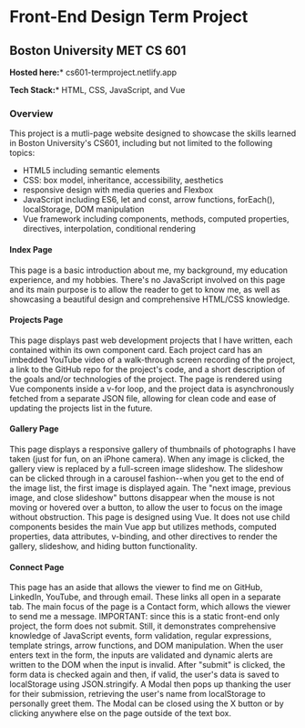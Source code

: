 # Front-End Design Term Project
## Boston University MET CS 601

**Hosted here:*** cs601-termproject.netlify.app

**Tech Stack:*** HTML, CSS, JavaScript, and Vue

### Overview
This project is a mutli-page website designed to showcase the skills learned in Boston University's CS601, including but not limited to the following topics:
* HTML5 including semantic elements
* CSS: box model, inheritance, accessibility, aesthetics
* responsive design with media queries and Flexbox
* JavaScript including ES6, let and const, arrow functions, forEach(), localStorage, DOM manipulation
* Vue framework including components, methods, computed properties, directives, interpolation, conditional rendering

#### Index Page
This page is a basic introduction about me, my background, my education experience, and my hobbies. There's no JavaScript involved on this page and its main purpose is to allow the reader to get to know me, as well as showcasing a beautiful design and comprehensive HTML/CSS knowledge.

#### Projects Page
This page displays past web development projects that I have written, each contained within its own component card. Each project card has an imbedded YouTube video of a walk-through screen recording of the project, a link to the GitHub repo for the project's code, and a short description of the goals and/or technologies of the project. The page is rendered using Vue components inside a v-for loop, and the project data is asynchronously fetched from a separate JSON file, allowing for clean code and ease of updating the projects list in the future.

#### Gallery Page
This page displays a responsive gallery of thumbnails of photographs I have taken (just for fun, on an iPhone camera). When any image is clicked, the gallery view is replaced by a full-screen image slideshow. The slideshow can be clicked through in a carousel fashion--when you get to the end of the image list, the first image is displayed again. The "next image, previous image, and close slideshow" buttons disappear when the mouse is not moving or hovered over a button, to allow the user to focus on the image without obstruction. This page is designed using Vue. It does not use child components besides the main Vue app but utilizes methods, computed properties, data attributes, v-binding, and other directives to render the gallery, slideshow, and hiding button functionality.

#### Connect Page
This page has an aside that allows the viewer to find me on GitHub, LinkedIn, YouTube, and through email. These links all open in a separate tab. The main focus of the page is a Contact form, which allows the viewer to send me a message. IMPORTANT: since this is a static front-end only project, the form does not submit. Still, it demonstrates comprehensive knowledge of JavaScript events, form validation, regular expressions, template strings, arrow functions, and DOM manipulation. When the user enters text in the form, the inputs are validated and dynamic alerts are written to the DOM when the input is invalid. After "submit" is clicked, the form data is checked again and then, if valid, the user's data is saved to localStorage using JSON.stringify. A Modal then pops up thanking the user for their submission, retrieving the user's name from localStorage to personally greet them. The Modal can be closed using the X button or by clicking anywhere else on the page outside of the text box.
